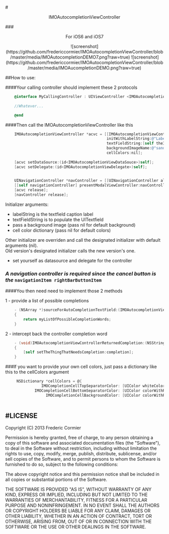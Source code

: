 #<center>IMOAutocompletionViewController</center>




 
###<center>For iOS6 and iOS7 </center>



<center>
![screenshot]  
(https://github.com/fredericcormier/IMOAutocompletionViewController/blob/master/media/IMOAutocompletionDEMO7.png?raw=true)
![screenshot]  
(https://github.com/fredericcormier/IMOAutocompletionViewController/blob/master/media/IMOAucompletionDEMO.png?raw=true)
</center>



##How to use:

####Your calling controller should implement these 2 protocols  
```objective-c
	@interface MyCallingController : UIViewController <IMOAutocompletionViewDataSouce, IMOAutocompletionViewDelegate>
	
	//Whatever...	

	@end
```
####Then call the IMOAutocompletionViewController like this
```objective-c
	IMOAutocompletionViewController *acvc = [[IMOAutocompletionViewController alloc]
                                             initWithLabelString:@"Label:" 
                                             textFieldString:[self theItem] 
                                             backgroundImageName:@"sandpaperthin.png"
                                             cellColors:nil];
                                             
    [acvc setDataSource:(id<IMOAutocompletionViewDataSouce>)self];
    [acvc setDelegate:(id<IMOAutocompletionViewDelegate>)self];

    
 	UINavigationController *navController = [[UINavigationController alloc] initWithRootViewController:acvc];
    [[self navigationController] presentModalViewController:navController animated:YES];
    [acvc release];
    [navController release];
```
Initializer arguments:
* labelString is the textfield caption label
* textFieldString is to populate the UITextfield 
* pass a background image (pass nil for default background) 
* cell color dictionary (pass nil for default colors) 

Other initializer are overriden and call the designated initializer with default arguments (nil).  
Old version's designated initializer calls the new version's one.
* set yourself as  datasource and delegate for the controller



### ***A navigation controller is required since the cancel button is the*** `navigationItem rightBarButtonItem`   




####You then need need to implement those 2 methods

 1 - provide a list of possible completions
```objective-c
	- (NSArray *)sourceForAutoCompletionTextField:(IMOAutocompletionViewController *)asViewController 
	{
    	return myListOfPossibleCompletionWords;
    }

```
2 -  intercept back the controller completion word  
```objective-c
	- (void)IMOAutocompletionViewControllerReturnedCompletion:(NSString *)completion 
	{
    	[self setTheThingThatNeedsCompletion:completion];
    }
```

###If you want to provide your own cell colors, just pass a dictionary like this to the cellColors argument
```objective-c 
	 NSDictionary *cellColors = @{
                IMOCompletionCellTopSeparatorColor: [UIColor whiteColor],
             IMOCompletionCellBottomSeparatorColor: [UIColor colorWithRed:0.885 green:0.788 blue:0.767 alpha:1.000],
                  IMOCompletionCellBackgroundColor: [UIColor colorWithRed:0.961 green:0.914 blue:0.864 alpha:1.000]};
    

```
#LICENSE 
----
Copyright (C) 2013 Frederic Cormier

Permission is hereby granted, free of charge, to any person obtaining a copy of this software and associated documentation files (the "Software"), to deal in the Software without restriction, including without limitation the rights to use, copy, modify, merge, publish, distribute, sublicense, and/or sell copies of the Software, and to permit persons to whom the Software is furnished to do so, subject to the following conditions:

The above copyright notice and this permission notice shall be included in all copies or substantial portions of the Software.

THE SOFTWARE IS PROVIDED "AS IS", WITHOUT WARRANTY OF ANY KIND, EXPRESS OR IMPLIED, INCLUDING BUT NOT LIMITED TO THE WARRANTIES OF MERCHANTABILITY, FITNESS FOR A PARTICULAR PURPOSE AND NONINFRINGEMENT. IN NO EVENT SHALL THE AUTHORS OR COPYRIGHT HOLDERS BE LIABLE FOR ANY CLAIM, DAMAGES OR OTHER LIABILITY, WHETHER IN AN ACTION OF CONTRACT, TORT OR OTHERWISE, ARISING FROM, OUT OF OR IN CONNECTION WITH THE SOFTWARE OR THE USE OR OTHER DEALINGS IN THE SOFTWARE.
